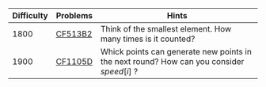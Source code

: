 | Difficulty | Problems | Hints |
| -------- | -------- | -------- |
| 1800 | [CF513B2](https://codeforces.com/problemset/problem/513/B2) | Think of the smallest element. How many times is it counted? |
| 1900 | [CF1105D](https://codeforces.com/problemset/problem/1105/D) | Whick points can generate new points in the next round? How can you consider $speed[i]$ ? |